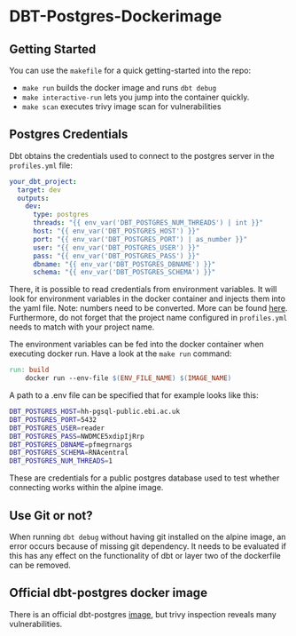 # DBT-Postgres-Dockerimage

## Getting Started

You can use the `makefile` for a quick getting-started into the repo:

- `make run` builds the docker image and runs `dbt debug`
- `make interactive-run` lets you jump into the container quickly.
- `make scan` executes trivy image scan for vulnerabilities

## Postgres Credentials
 
Dbt obtains the credentials used to connect to the postgres server in the `profiles.yml` file:

```yaml
your_dbt_project:
  target: dev
  outputs:
    dev:
      type: postgres
      threads: "{{ env_var('DBT_POSTGRES_NUM_THREADS') | int }}"
      host: "{{ env_var('DBT_POSTGRES_HOST') }}"
      port: "{{ env_var('DBT_POSTGRES_PORT') | as_number }}"
      user: "{{ env_var('DBT_POSTGRES_USER') }}"
      pass: "{{ env_var('DBT_POSTGRES_PASS') }}"
      dbname: "{{ env_var('DBT_POSTGRES_DBNAME') }}"
      schema: "{{ env_var('DBT_POSTGRES_SCHEMA') }}"   
```

There, it is possible to read credentials from environment variables. It will look for environment variables in the docker container and injects them into the yaml file. Note: numbers need to be converted. More can be found [here](https://docs.getdbt.com/reference/dbt-jinja-functions/env_var). Furthermore, do not forget that the project name configured in `profiles.yml` needs to match with your project name.

The environment variables can be fed into the docker container when executing docker run. Have a look at the `make run` command: 

```makefile
run: build
	docker run --env-file $(ENV_FILE_NAME) $(IMAGE_NAME)
```

A path to a .env file can be specified that for example looks like this:

```bash
DBT_POSTGRES_HOST=hh-pgsql-public.ebi.ac.uk
DBT_POSTGRES_PORT=5432
DBT_POSTGRES_USER=reader
DBT_POSTGRES_PASS=NWDMCE5xdipIjRrp
DBT_POSTGRES_DBNAME=pfmegrnargs
DBT_POSTGRES_SCHEMA=RNAcentral
DBT_POSTGRES_NUM_THREADS=1
```
These are credentials for a public postgres database used to test whether connecting works within the alpine image.

## Use Git or not?

When running `dbt debug` without having git installed on the alpine image, an error occurs because of missing git dependency. It needs to be evaluated if this has any effect on the functionality of dbt or layer two of the dockerfile can be removed.

## Official dbt-postgres docker image

There is an official dbt-postgres [image](https://github.com/dbt-labs/dbt-core/pkgs/container/dbt-postgres), but trivy inspection reveals many vulnerabilities.